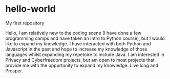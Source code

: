 # hello-world
My first repository

Hello, I am relatively new to the coding scene (I have done a few programming camps and have taken an Intro to Python course), but I would like to expand my knowledge. I have interacted with both Python and Javascript in the past and hope to increase my knowledge of those languages whilst expanding my repetoire to include Java. I am interested in Privacy and Cyberfreedom projects, but am open to most projects that provide me with the oppurtunity to expand my knowledge.
Live long and Prosper.
